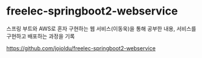 # freelec-springboot2-webservice
스프링 부트와 AWS로 혼자 구현하는 웹 서비스(이동욱)을 통해 공부한 내용, 서비스를 구현하고 배포하는 과정을 기록

https://github.com/jojoldu/freelec-springboot2-webservice
